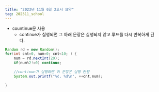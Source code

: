 ```yaml
---
title: "2023년 11월 6일 2교시 요약"
tag: 202311_school
---
```


- countinue문 사용
  - continue가 실행되면 그 아래 문장은 실행되지 않고 루프를 다시 반복하게 된다.

```java
Random rd = new Random();
for(int cnt=0, num=0; cnt<10; ) {
    num = rd.nextInt(20);
    if(num%2!=0) continue;
    
    //continue가 실행되면 이 문장은 실행 안됨
    System.out.printf("%d. %d\n", ++cnt,num);
    
}
```